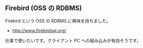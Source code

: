 ## Firebird (OSS の RDBMS)

 Firebird という OSS の RDBMS に興味を持ちました。

 *  http://www.firebirdsql.org/

 仕事で使いたいです。クライアント PC への組み込みが有効そうです。
